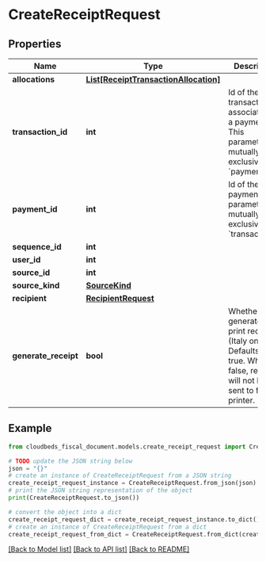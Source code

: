 # CreateReceiptRequest


## Properties

Name | Type | Description | Notes
------------ | ------------- | ------------- | -------------
**allocations** | [**List[ReceiptTransactionAllocation]**](ReceiptTransactionAllocation.md) |  | [optional] 
**transaction_id** | **int** | Id of the transaction associated to a payment. This parameter is mutually exclusive with &#x60;paymentId&#x60;.  | [optional] 
**payment_id** | **int** | Id of the payment. This parameter is mutually exclusive with &#x60;transactionId&#x60;.  | [optional] 
**sequence_id** | **int** |  | [optional] 
**user_id** | **int** |  | 
**source_id** | **int** |  | 
**source_kind** | [**SourceKind**](SourceKind.md) |  | 
**recipient** | [**RecipientRequest**](RecipientRequest.md) |  | 
**generate_receipt** | **bool** | Whether to generate and print receipt (Italy only).  Defaults to true. When false, receipt will not be sent to fiscal printer.  | [optional] [default to True]

## Example

```python
from cloudbeds_fiscal_document.models.create_receipt_request import CreateReceiptRequest

# TODO update the JSON string below
json = "{}"
# create an instance of CreateReceiptRequest from a JSON string
create_receipt_request_instance = CreateReceiptRequest.from_json(json)
# print the JSON string representation of the object
print(CreateReceiptRequest.to_json())

# convert the object into a dict
create_receipt_request_dict = create_receipt_request_instance.to_dict()
# create an instance of CreateReceiptRequest from a dict
create_receipt_request_from_dict = CreateReceiptRequest.from_dict(create_receipt_request_dict)
```
[[Back to Model list]](../README.md#documentation-for-models) [[Back to API list]](../README.md#documentation-for-api-endpoints) [[Back to README]](../README.md)


